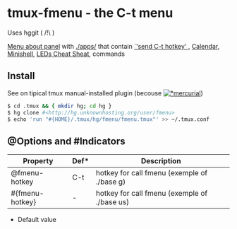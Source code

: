 # tmux-fmenu - the C-t menu
Uses hggit ( /!\ )

[Menu about panel](./menu) with [./apps/](./apps/)
 that contain [`'send C-t hotkey' ](./menu 'Built-in'),
 [Calendar](./apps/01-ncal 'ncal, yep'),
 [Minishell](./apps/03-subshell '$SHELL used'),
 [LEDs Cheat Sheat](./apps/04-ledcs "python3 for input\(f'{Message}'\) "),
 <a title="(put ~ to end of filename to hide)"> commands </a>

## Install
See on tipical tmux manual-installed plugin
 (becouse [![* ](https://mercurial-scm.org/images/favicon.ico)mercurial](https://mercurial-scm.org))

```sh
$ cd .tmux && { mkdir hg; cd hg }  
$ hg clone #<http://hg.unknownhosting.org/user/fmenu>
$ echo 'run "#{HOME}/.tmux/hg/fmenu/fmenu.tmux"' >> ~/.tmux.conf
```

## @Options and #Indicators
|Property          |Def*   |Description                                        |
|------------------|-------|---------------------------------------------------|
|@fmenu-hotkey     |C-t    |hotkey for call fmenu (exemple of ./base g)        |
|#{fmenu-hotkey}   | -     |hotkey for call fmenu (exemple of ./base us)       |

* Default value
